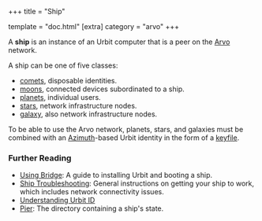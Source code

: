 +++
title = "Ship"

template = "doc.html"
[extra]
category = "arvo"
+++

A **ship** is an instance of an Urbit computer that is a peer on the [Arvo](/reference/glossary/arvo) network.

A ship can be one of five classes:

- [comets](/reference/glossary/comet), disposable identities.
- [moons](/reference/glossary/moon), connected devices subordinated to a ship.
- [planets](/reference/glossary/planet), individual users.
- [stars](/reference/glossary/star), network infrastructure nodes.
- [galaxy](/reference/glossary/galaxy), also network infrastructure nodes.

To be able to use the Arvo network, planets, stars, and galaxies must be combined with an [Azimuth](/reference/glossary/azimuth)-based Urbit identity in the form of a [keyfile](/reference/glossary/keyfile).

### Further Reading

- [Using Bridge](/getting-started/): A guide to installing Urbit and booting a ship.
- [Ship Troubleshooting](/using/os/ship-troubleshooting): General instructions on getting your ship to work, which includes network connectivity issues.
- [Understanding Urbit ID](/understanding-urbit/urbit-id)
- [Pier](/reference/glossary/pier): The directory containing a ship's state.

